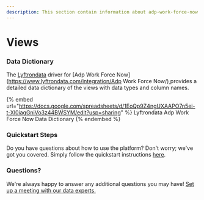 ```yaml
---
description: This section contain information about adp-work-force-now connector views information
---
```


# Views

### Data Dictionary

The [Lyftrondata](https://www.lyftrondata.com/) driver for [Adp Work Force Now](https://www.lyftrondata.com/integration/Adp Work Force Now/)[ ](https://www.lyftrondata.com/integration/adp-work-force-now/)provides a detailed data dictionary of the views with data types and column names.

{% embed url="https://docs.google.com/spreadsheets/d/1EoQp9Z4ngUXAAPO7n5ei-t-Xl0iagGniVo3z44BWSYM/edit?usp=sharing" %}
Lyftrondata Adp Work Force Now Data Dictionary
{% endembed %}

### Quickstart Steps

Do you have questions about how to use the platform? Don't worry; we've got you covered. Simply follow the quickstart instructions [here](../../../../quickstart-steps.md).

### Questions? <a href="#questions" id="questions"></a>

We're always happy to answer any additional questions you may have! [Set up a meeting with our data experts.](https://www.lyftrondata.com/book-a-meeting/)


